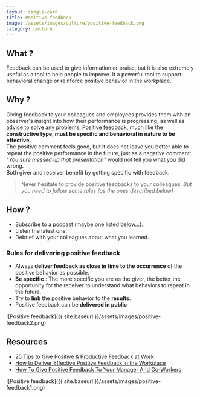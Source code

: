 ```yaml
---
layout: single-card
title: Positive feedback
image: /assets/images/culture/positive-feedback.png
category: culture
---
```




## What ?
Feedback can be used to give information or praise, but it is also extremely useful as a tool to help people to improve.
It a powerful tool to support behavioral change or reinforce positive behavior in the workplace.

## Why ?
Giving feedback to your colleagues and employees provides them with an observer's insight into how their performance is progressing, as well as advice to solve any problems.
Positive feedback, much like the **constructive type, must be specific and behavioral in nature to be effective.**  
The positive comment feels good, but it does not leave you better able to repeat the positive performance in the future, just as a negative comment:  
*"You sure messed up that presentation"* would not tell you what you did wrong.  
Both giver and receiver benefit by getting specific with feedback.

> Never hesitate to provide positive feedbacks to your colleagues.
*But you need to follow some rules (as the ones described below)*

## How ?
* Subscribe to a podcast (maybe one listed below...).
* Listen the latest one.
* Debrief with your colleagues about what you learned.

### Rules for delivering positive feedback
* Always **deliver feedback as close in time to the occurrence** of the positive behavior as possible.
* **Be specific** : The more specific you are as the giver, the better the opportunity for the receiver to understand what behaviors to repeat in the future.
* Try to **link** the positive behavior to the **results**.
* Positive feedback can be **delivered in public**

![Positive feedback]({{ site.baseurl }}/assets/images/positive-feedback2.png)

## Resources
* [25 Tips to Give Positive & Productive Feedback at Work](https://www.educba.com/how-to-give-positive-feedback-at-work/)
* [How to Deliver Effective Positive Feedback in the Workplace](https://www.thebalancecareers.com/giving-positive-feedback-2275335)
* [How To Give Positive Feedback To Your Manager And Co-Workers](https://blog.impraise.com/360-feedback/how-to-give-positive-feedback-to-your-manager-and-co-workers-performance-review)

![Positive feedback]({{ site.baseurl }}/assets/images/positive-feedback1.png)
